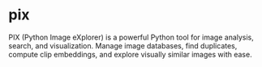 # pix
PIX (Python Image eXplorer) is a powerful Python tool for image analysis, search, and visualization. Manage image databases, find duplicates, compute clip embeddings, and explore visually similar images with ease.
